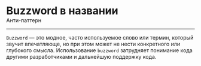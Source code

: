 
<div>
    <h1 style="margin: 0;">Buzzword в названии</h1>
    <p style="margin: 0;">Анти-паттерн</p>
</div>

***

`Buzzword` — это модное, часто используемое слово или термин, который звучит впечатляюще, но при этом может не нести конкретного или глубокого смысла. Использование `buzzword` затрудняет понимание кода другими разработчиками и дальнейшую поддержку кода.


